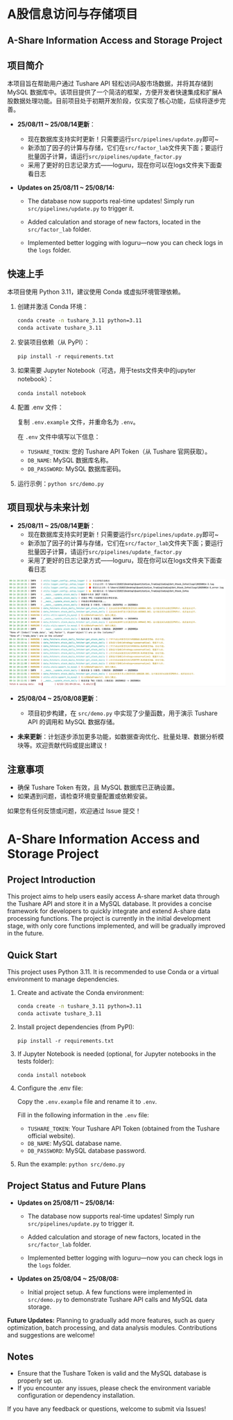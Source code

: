 # A股信息访问与存储项目
## A-Share Information Access and Storage Project

## 项目简介

本项目旨在帮助用户通过 Tushare API 轻松访问A股市场数据，并将其存储到 MySQL 数据库中。该项目提供了一个简洁的框架，方便开发者快速集成和扩展A股数据处理功能。目前项目处于初期开发阶段，仅实现了核心功能，后续将逐步完善。

* **25/08/11 ~ 25/08/14更新**： 
  * 现在数据库支持实时更新！只需要运行`src/pipelines/update.py`即可~
  * 新添加了因子的计算与存储，它们在`src/factor_lab`文件夹下面；要运行批量因子计算，请运行`src/pipelines/update_factor.py`
  * 采用了更好的日志记录方式——loguru，现在你可以在logs文件夹下面查看日志


* **Updates on 25/08/11 ~ 25/08/14:**

  * The database now supports real-time updates! Simply run `src/pipelines/update.py` to trigger it.

   * Added calculation and storage of new factors, located in the `src/factor_lab` folder.
   
   * Implemented better logging with loguru—now you can check logs in the `logs` folder.


## 快速上手



本项目使用 Python 3.11，建议使用 Conda 或虚拟环境管理依赖。

1. 创建并激活 Conda 环境：
    ```bash
    conda create -n tushare_3.11 python=3.11
    conda activate tushare_3.11
    ```

2. 安装项目依赖（从 PyPI）：

    `pip install -r requirements.txt`



3. 如果需要 Jupyter Notebook（可选，用于tests文件夹中的jupyter notebook）：

    `conda install notebook`

4. 配置 .env 文件：

    复制 `.env.example` 文件，并重命名为 `.env`。

    在 `.env` 文件中填写以下信息：

   * `TUSHARE_TOKEN`: 您的 Tushare API Token（从 Tushare 官网获取）。
   * `DB_NAME`: MySQL 数据库名称。
   * `DB_PASSWORD`: MySQL 数据库密码。

5. 运行示例：`python src/demo.py`

## 项目现状与未来计划


* **25/08/11 ~ 25/08/14更新**： 
  * 现在数据库支持实时更新！只需要运行`src/pipelines/update.py`即可~
  * 新添加了因子的计算与存储，它们在`src/factor_lab`文件夹下面；要运行批量因子计算，请运行`src/pipelines/update_factor.py`
  * 采用了更好的日志记录方式——loguru，现在你可以在logs文件夹下面查看日志

![](assets/loguru_usage.png)

* **25/08/04 ~ 25/08/08更新**：
  * 项目初步构建，在 `src/demo.py` 中实现了少量函数，用于演示 Tushare API 的调用和 MySQL 数据存储。


* **未来更新**：计划逐步添加更多功能，如数据查询优化、批量处理、数据分析模块等。欢迎贡献代码或提出建议！

## 注意事项

* 确保 Tushare Token 有效，且 MySQL 数据库已正确设置。
* 如果遇到问题，请检查环境变量配置或依赖安装。

如果您有任何反馈或问题，欢迎通过 Issue 提交！



# A-Share Information Access and Storage Project

## Project Introduction

This project aims to help users easily access A-share market data through the Tushare API and store it in a MySQL database. It provides a concise framework for developers to quickly integrate and extend A-share data processing functions. The project is currently in the initial development stage, with only core functions implemented, and will be gradually improved in the future.

## Quick Start

This project uses Python 3.11. It is recommended to use Conda or a virtual environment to manage dependencies.

1. Create and activate the Conda environment:

   ```bash
   conda create -n tushare_3.11 python=3.11
   conda activate tushare_3.11
   ```

2. Install project dependencies (from PyPI):

   `pip install -r requirements.txt`

3. If Jupyter Notebook is needed (optional, for Jupyter notebooks in the tests folder):

   `conda install notebook`

4. Configure the .env file:

   Copy the `.env.example` file and rename it to `.env`.

   Fill in the following information in the `.env` file:

   * `TUSHARE_TOKEN`: Your Tushare API Token (obtained from the Tushare official website).
   * `DB_NAME`: MySQL database name.
   * `DB_PASSWORD`: MySQL database password.

5. Run the example: `python src/demo.py`

## Project Status and Future Plans

* **Updates on 25/08/11 ~ 25/08/14:**

  * The database now supports real-time updates! Simply run `src/pipelines/update.py` to trigger it.

   * Added calculation and storage of new factors, located in the `src/factor_lab` folder.
   
   * Implemented better logging with loguru—now you can check logs in the `logs` folder.

* **Updates on 25/08/04 ~ 25/08/08:**

   * Initial project setup. A few functions were implemented in `src/demo.py` to demonstrate Tushare API calls and MySQL data storage.

**Future Updates:** Planning to gradually add more features, such as query optimization, batch processing, and data analysis modules. Contributions and suggestions are welcome!
## Notes

* Ensure that the Tushare Token is valid and the MySQL database is properly set up.
* If you encounter any issues, please check the environment variable configuration or dependency installation.

If you have any feedback or questions, welcome to submit via Issues!
